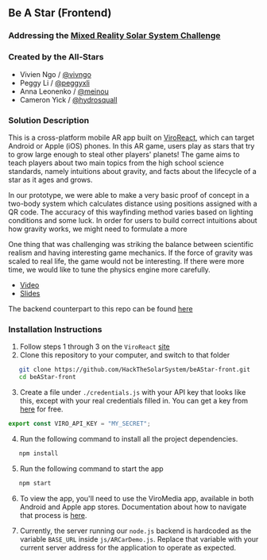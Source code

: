 ## Be A Star (Frontend)

### Addressing the  [Mixed Reality Solar System Challenge](https://github.com/amnh/HackTheSolarSystem/wiki/A-Mixed-Reality-Solar-System)

### Created by the All-Stars
- Vivien Ngo / [@vivngo](@vivngo)
- Peggy Li / [@peggyxli](@peggyxli)
- Anna Leonenko / [@meinou](@meinou)
- Cameron Yick / [@hydrosquall](www.github.com/@hydrosquall)

### Solution Description

This is a cross-platform mobile AR app built on [ViroReact](https://docs.viromedia.com), which can target Android or Apple (iOS) phones. In this AR game, users play as stars that try to grow large enough to steal other players' planets! The game aims to teach players about two main topics from the high school science standards, namely intuitions about gravity, and facts about the lifecycle of a star as it ages and grows.

In our prototype, we were able to make a very basic proof of concept in a two-body system which calculates distance using positions assigned with a QR code. The accuracy of this wayfinding method varies based on lighting conditions and some luck. In order for users to build correct intuitions about how gravity works, we might need to formulate a more 

One thing that was challenging was striking the balance between scientific realism and having interesting game mechanics. If the force of gravity was scaled to real life, the game would not be interesting. If there were more time, we would like to tune the physics engine more carefully.

- [Video](https://www.youtube.com/watch?v=KseNJrbPx34)
- [Slides](https://docs.google.com/presentation/d/1iIYlIZiniDQ49o80BaPWwu0OJljpw09VIQkK7LNCEXw/edit#slide=id.g4ee0ef456a_2_2932)

The backend counterpart to this repo can be found [here](https://github.com/HackTheSolarSystem/beAStar-back)

### Installation Instructions

1. Follow steps 1 through 3 on the `ViroReact` [site](https://docs.viromedia.com/docs/quick-start)
2. Clone this repository to your computer, and switch to that folder

```bash
   git clone https://github.com/HackTheSolarSystem/beAStar-front.git
   cd beAStar-front
```
3. Create a file under `./credentials.js` with your API key that looks like this, except with your real credentials filled in. You can get a key from [here](https://viromedia.com/signup) for free.

```js
export const VIRO_API_KEY = "MY_SECRET";
```

4. Run the following command to install all the project dependencies.

```bash
   npm install
```

5. Run the following command to start the app

```bash
   npm start
```

6. To view the app, you'll need to use the ViroMedia app, available in both Android and Apple app stores. Documentation about how to navigate that process is [here](https://docs.viromedia.com/v1.0.0/docs/develop-with-viro).

7. Currently, the server running our `node.js` backend is hardcoded as the variable `BASE_URL` inside `js/ARCarDemo.js`. Replace that variable with your current server address for the application to operate as expected.

